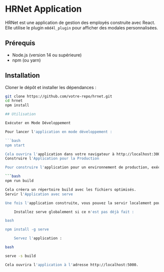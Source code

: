 # HRNet Application

HRNet est une application de gestion des employés construite avec React. Elle utilise le plugin `m0d4l_plugin` pour afficher des modales personnalisées.

## Prérequis

- Node.js (version 14 ou supérieure)
- npm (ou yarn)

## Installation

Cloner le dépôt et installer les dépendances :

```bash
git clone https://github.com/votre-repo/hrnet.git
cd hrnet
npm install

## Utilisation

Exécuter en Mode Développement

Pour lancer l'application en mode développement :

```bash
npm start

Cela ouvrira l'application dans votre navigateur à http://localhost:3000.
Construire l'Application pour la Production

Pour construire l'application pour un environnement de production, exécutez :

```bash
npm run build

Cela créera un répertoire build avec les fichiers optimisés.
Servir l'Application avec serve

Une fois l'application construite, vous pouvez la servir localement pour tester les performances avec Lighthouse :

    Installez serve globalement si ce n'est pas déjà fait :

bash

npm install -g serve

    Servez l'application :

bash

serve -s build

Cela ouvrira l'application à l'adresse http://localhost:5000.